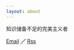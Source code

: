 ```yaml
---
layout: about
---
```


知识储备不足的完美主义者

[Email](mailto:yuianch@outlook.it) **／** [Rss](https://oldyuan.com/feed)

